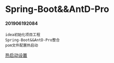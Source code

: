 # Spring-Boot&&AntD-Pro
#### 201906192084

```
idea初始化项目工程
Spring-Boot&&AntD-Pro整合
pom文件配置热启动
```
[热启动设置](https://blog.csdn.net/u012190514/article/details/79951258)
